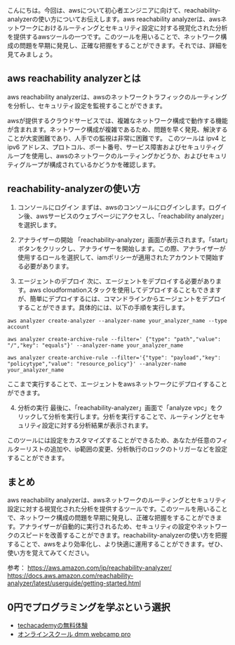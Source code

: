 <!--
title:   【解説】aws reachability analyzer超便利！検証作業が超効率化！
tags:    AWS,reachability-analyzer,使い方
id:      11b4392170b56a506010
private: false
-->


こんにちは。今回は、awsについて初心者エンジニアに向けて、reachability-analyzerの使い方についてお伝えします。aws reachability analyzerは、awsネットワークにおけるルーティングとセキュリティ設定に対する視覚化された分析を提供するawsツールの一つです。このツールを用いることで、ネットワーク構成の問題を早期に発見し、正確な把握をすることができます。それでは、詳細を見てみましょう。

## aws reachability analyzerとは

aws reachability analyzerは、awsのネットワークトラフィックのルーティングを分析し、セキュリティ設定を監視することができます。

awsが提供するクラウドサービスでは、複雑なネットワーク構成で動作する機能が含まれます。ネットワーク構成が複雑であるため、問題を早く発見、解決することが大変困難であり、人手での監視は非常に困難です。 このツールは ipv4 と ipv6 アドレス、プロトコル、ポート番号、サービス障害およびセキュリティグループを使用し、awsのネットワークのルーティングかどうか、およびセキュリティグループが構成されているかどうかを確認します。

## reachability-analyzerの使い方

1. コンソールにログイン
まずは、awsのコンソールにログインします。ログイン後、awsサービスのウェブページにアクセスし、「reachability analyzer」を選択します。

2. アナライザーの開始
「reachability-analyzer」画面が表示されます。「start」ボタンをクリックし、アナライザーを開始します。この際、アナライザーが使用するロールを選択して、iamポリシーが適用されたアカウントで開始する必要があります。

3. エージェントのデプロイ
次に、エージェントをデプロイする必要があります。aws cloudformationスタックを使用してデプロイすることもできますが、簡単にデプロイするには、コマンドラインからエージェントをデプロイすることができます。具体的には、以下の手順を実行します。

```
aws analyzer create-analyzer --analyzer-name your_analyzer_name --type account
```

```
aws analyzer create-archive-rule --filter=' {"type": "path","value": "/","key": "equals"}' --analyzer-name your_analyzer_name
```

```
aws analyzer create-archive-rule --filter='{"type": "payload","key": "policytype","value": "resource_policy"}' --analyzer-name your_analyzer_name
```

ここまで実行することで、エージェントをawsネットワークにデプロイすることができます。

4. 分析の実行
最後に、「reachability-analyzer」画面で「analyze vpc」をクリックして分析を実行します。分析を実行することで、ルーティングとセキュリティ設定に対する分析結果が表示されます。

このツールには設定をカスタマイズすることができるため、あなたが任意のフィルターリストの追加や、ip範囲の変更、分析執行のロックのトリガーなどを設定することができます。

## まとめ

aws reachability analyzerは、awsネットワークのルーティングとセキュリティ設定に対する視覚化された分析を提供するツールです。このツールを用いることで、ネットワーク構成の問題を早期に発見し、正確な把握をすることができます。アナライザーが自動的に実行されるため、セキュリティの設定やネットワークのスピードを改善することができます。reachability-analyzerの使い方を把握することで、awsをより効率化し、より快適に運用することができます。ぜひ、使い方を覚えてみてください。

参考：
https://aws.amazon.com/jp/reachability-analyzer/
https://docs.aws.amazon.com/reachability-analyzer/latest/userguide/getting-started.html

## 0円でプログラミングを学ぶという選択
- [techacademyの無料体験](//af.moshimo.com/af/c/click?a_id=2612475&amp;p_id=1555&amp;pc_id=2816&amp;pl_id=22706&amp;url=https%3a%2f%2ftechacademy.jp%2fhtmlcss-trial%3futm_source%3dmoshimo%26utm_medium%3daffiliate%26utm_campaign%3dtextad)
- [オンラインスクール dmm webcamp pro](//af.moshimo.com/af/c/click?a_id=2612482&amp;p_id=1363&amp;pc_id=2297&amp;pl_id=39999&amp;guid=on)

